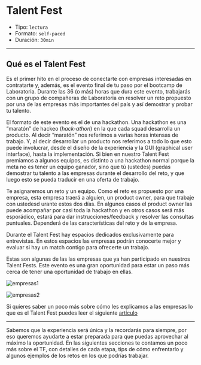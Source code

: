 # Talent Fest

- Tipo: `lectura`
- Formato: `self-paced`
- Duración: `30min`

***

## Qué es el Talent Fest

Es el primer hito en el proceso de conectarte con empresas interesadas en
contratarte y, además, es el evento final de tu paso por el bootcamp de
Laboratoria. Durante las 36 (o más) horas que dura este evento, trabajarás con
un grupo de compañeras de Laboratoria en resolver un reto propuesto por una de
las empresas más importantes del país y así demostrar y probar tu talento.

El formato de este evento es el de una hackathon. Una hackathon es una “maratón”
de hackeo (_hack-athon_) en la que cada squad desarrolla un producto. Al decir
“maratón” nos referimos a varias horas intensas de trabajo. Y, al decir
desarrollar un producto nos referimos a todo lo que esto puede involucrar,
desde el diseño de la experiencia y la GUI (graphical user interface), hasta la
implementación. Si bien en nuestro Talent Fest premiamos a algunos equipos, es
distinto a una hackathon normal porque la meta no es tener un equipo ganador,
sino que tú (ustedes) puedas demostrar tu talento a las empresas durante el
desarrollo del reto, y que luego esto se pueda traducir en una oferta de
trabajo.

Te asignaremos un reto y un equipo. Como el reto es propuesto por una empresa,
esta empresa traerá a alguien, un product owner, para que trabaje con ustedesd
urante estos dos días. En algunos casos el product owner las puede acompañar por
casi toda la hackathon y en otros casos será más esporádico, estará para dar
instrucciones/feedback y resolver las consultas puntuales. Dependerá de las
características del reto y de la empresa.

Durante el Talent Fest hay espacios dedicados exclusivamente para entrevistas.
En estos espacios las empresas podrán conocerte mejor y evaluar si hay un match
contigo para ofrecerte un trabajo.

Estas son algunas de las  las empresas que ya han participado en nuestros Talent
Fests. Este evento es una gran oportunidad para estar un paso más cerca de tener
una oportunidad de trabajo en ellas.

![empresas1](https://lh3.googleusercontent.com/52MVz5zlHLok68HaZl48pbwe1AzVzFmmHj24CIp280fnZ0DTZU0GKQEhguXugA9ym4DdspJQjqiNx23-u-kFd1918XP8aZ9ukvl9Va_bhTQGbN5tagr7vpehR-G1bMrR6intwp_V)

![empresas2](https://lh5.googleusercontent.com/UEh_tJf4Z4I87FSvhupQHyiXl_VQjxcoMIN0cXZ6yqhHjgdEMn5UXh2LbHdu41WjnHln0k_Q7EfMwtui7QE5uGaG_7xeYy-Ael62PHE-mh-2x_vIyiuDLfpkTwXUXJZDwZstAkkR)

Si quieres saber un poco más sobre cómo les explicamos a las empresas lo que es
el Talent Fest puedes leer el siguiente [artículo](https://medium.com/laboratoria/el-talent-fest-de-laboratoria-la-mejor-forma-para-contratar-talento-femenino-en-la-regi%C3%B3n-60d959905af)

***

Sabemos que la experiencia será única y la recordarás para siempre, por eso
queremos ayudarte a estar preparada para que puedas aprovechar al máximo la
oportunidad. En las siguientes secciones te contamos un poco más sobre el TF,
con detalles de cada etapa, tips de cómo enfrentarlo y algunos ejemplos de los
retos en los que podrías trabajar.
